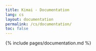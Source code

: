 ```yaml
---
title: Kimai - Documentation
lang: cs
layout: documentation
permalink: /cs/documentation/
toc: false
---
```


{% include pages/documentation.md %}
